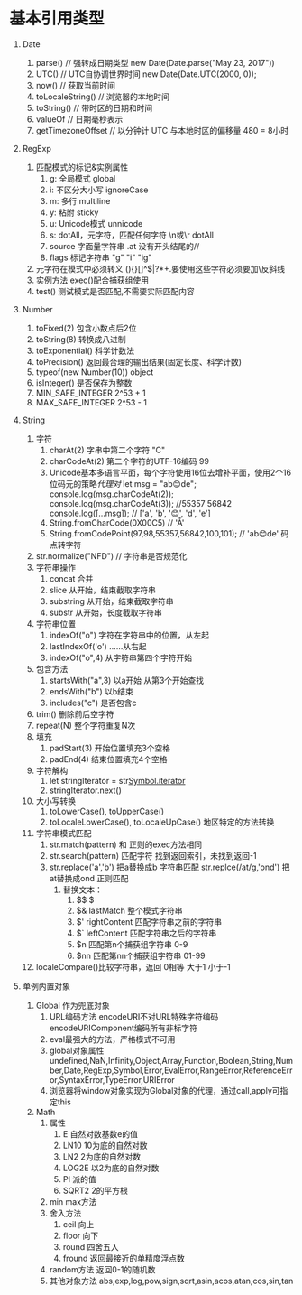 # 基本引用类型

1. Date
    1. parse() // 强转成日期类型 new Date(Date.parse("May 23, 2017"))
    2. UTC() // UTC自协调世界时间 new Date(Date.UTC(2000, 0));
    3. now() // 获取当前时间
    4. toLocaleString() // 浏览器的本地时间
    5. toString() // 带时区的日期和时间
    6. valueOf // 日期毫秒表示
    7. getTimezoneOffset // 以分钟计 UTC 与本地时区的偏移量 480 = 8小时

2. RegExp
    1. 匹配模式的标记&实例属性
        1. g: 全局模式 global 
        2. i: 不区分大小写 ignoreCase
        3. m: 多行 multiline
        4. y: 粘附 sticky
        5. u: Unicode模式 unnicode
        6. s: dotAll，元字符，匹配任何字符 \n或\r dotAll
        7. source 字面量字符串 .at 没有开头结尾的//
        8. flags 标记字符串 "g" "i" "ig"
    2. 元字符在模式中必须转义 (){}[]^$|?*+.要使用这些字符必须要加\反斜线 
    3. 实例方法 exec()配合捕获组使用
    4. test() 测试模式是否匹配,不需要实际匹配内容

3. Number
    1. toFixed(2) 包含小数点后2位
    2. toString(8) 转换成八进制
    3. toExponential() 科学计数法
    4. toPrecision() 返回最合理的输出结果(固定长度、科学计数)
    5. typeof(new Number(10)) object
    6. isInteger() 是否保存为整数
    7. MIN_SAFE_INTEGER 2^53 + 1
    8. MAX_SAFE_INTEGER 2^53 - 1

4. String 
    1. 字符
        1. charAt(2) 字串中第二个字符 "C"
        2. charCodeAt(2) 第二个字符的UTF-16编码 99
        3. Unicode基本多语言平面，每个字符使用16位去增补平面，使用2个16位码元的策略*代理对*
        let msg = "ab😊de"; console.log(msg.charCodeAt(2)); console.log(msg.charCodeAt(3)); //55357 56842
        console.log([...msg]); // ['a', 'b', '😊', 'd', 'e']
        4. String.fromCharCode(0X00C5) // 'Å'
        5. String.fromCodePoint(97,98,55357,56842,100,101); // 'ab😊de' 码点转字符
    2. str.normalize("NFD") // 字符串是否规范化
    3. 字符串操作
        1. concat 合并
        2. slice 从开始，结束截取字符串
        3. substring 从开始，结束截取字符串
        4. substr 从开始，长度截取字符串
    4. 字符串位置
        1. indexOf("o") 字符在字符串中的位置，从左起
        2. lastIndexOf('o') ……从右起
        3. indexOf("o",4) 从字符串第四个字符开始
    5. 包含方法
        1. startsWith("a",3) 以a开始 从第3个开始查找
        2. endsWith("b") 以b结束
        3. includes("c") 是否包含c
    6. trim() 删除前后空字符
    7. repeat(N) 整个字符重复N次 
    8. 填充 
        1. padStart(3) 开始位置填充3个空格
        2. padEnd(4) 结束位置填充4个空格
    9. 字符解构
        1. let stringIterator = str[Symbol.iterator]()
        2. stringIterator.next()
    10. 大小写转换
        1. toLowerCase(), toUpperCase()
        2. toLocaleLowerCase(), toLocaleUpCase() 地区特定的方法转换
    11. 字符串模式匹配
        1. str.match(pattern) 和 正则的exec方法相同 
        2. str.search(pattern) 匹配字符 找到返回索引，未找到返回-1
        3. str.replace('a','b') 把a替换成b 字符串匹配
           str.replce(/at/g,'ond') 把at替换成ond 正则匹配
            1. 替换文本：
                1. $$ $
                2. $& lastMatch 整个模式字符串
                3. $' rightContent 匹配字符串之前的字符串
                4. $` leftContent 匹配字符串之后的字符串
                5. $n 匹配第n个捕获组字符串 0-9
                6. $nn 匹配第nn个捕获组字符串 01-99
    12. localeCompare()比较字符串，返回 0相等 大于1 小于-1

5. 单例内置对象
    1. Global 作为兜底对象
        1. URL编码方法 encodeURI不对URL特殊字符编码 encodeURIComponent编码所有非标字符
        2. eval最强大的方法，严格模式不可用
        3. global对象属性undefined,NaN,Infinity,Object,Array,Function,Boolean,String,Number,Date,RegExp,Symbol,Error,EvalError,RangeError,ReferenceError,SyntaxError,TypeError,URIError
        4. 浏览器将window对象实现为Global对象的代理，通过call,apply可指定this
    2. Math
        1. 属性
            1. E 自然对数基数e的值
            2. LN10 10为底的自然对数
            3. LN2 2为底的自然对数
            4. LOG2E 以2为底的自然对数
            5. PI 派的值
            6. SQRT2 2的平方根
        2. min max方法
        3. 舍入方法
            1. ceil 向上
            2. floor 向下
            3. round 四舍五入
            4. fround 返回最接近的单精度浮点数
        4. random方法 返回0-1的随机数
        5. 其他对象方法 abs,exp,log,pow,sign,sqrt,asin,acos,atan,cos,sin,tan


